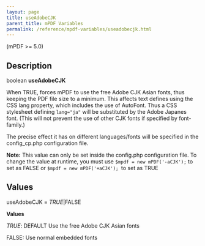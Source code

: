 ```yaml
---
layout: page
title: useAdobeCJK
parent_title: mPDF Variables
permalink: /reference/mpdf-variables/useadobecjk.html
---
```


<div id="bpmbook" class="bpmbook" style="direction:ltr;">
<div class="topic_user_field">
<div id="U0">
<p>(mPDF &gt;= 5.0)</p>
<h2>Description</h2>

<div class="alert alert-info" role="alert">boolean <b>useAdobeCJK</b></div>
<p>When <span class="smallblock">TRUE</span>, forces mPDF to use the free Adobe CJK Asian fonts, thus keeping the PDF file size to a minimum. This affects text defines using the CSS <span class="parameter">lang</span> property, which includes the use of AutoFont. Thus a CSS stylesheet defining <code>lang="ja"</code> will be substituted by the Adobe Japanes font. (This will not prevent the use of other CJK fonts if specified by font-family.)</p>
<p>The precise effect it has on different languages/fonts will be specified in the <span class="filename">config_cp.php</span> configuration file.</p>

<div class="alert alert-info" role="alert"><b>Note:</b> This value can only be set inside the <span class="filename">config.php</span> configuration file. To change the value at runtime, you must use <code>$mpdf = new mPDF('-aCJK');</code> to set as <span class="smallblock">FALSE</span> or <code>$mpdf = new mPDF('+aCJK'); </code>to set as <span class="smallblock">TRUE</span></div>
<h2>Values</h2>
<p class="manual_param_dt"><span class="parameter">useAdobeCJK</span> = <i><span class="smallblock">TRUE</span></i>|<span class="smallblock">FALSE</span></p>
<p class="manual_param_dd"><b>Values</b>

<i><span class="smallblock">TRUE</span></i>: <span class="smallblock">DEFAULT</span> Use the free Adobe CJK Asian fonts

<span class="smallblock">FALSE</span>: Use normal embedded fonts</p>
<p>&nbsp;</p>
<p>&nbsp;</p>
</div>
</div>

